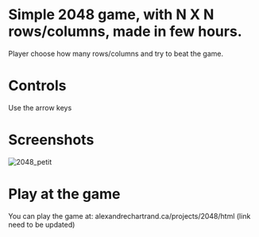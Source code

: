 # Simple 2048 game, with N X N rows/columns, made in few hours.

Player choose how many rows/columns and try to beat the game.

# Controls
Use the arrow keys

# Screenshots

![2048_petit](https://i.imgur.com/UA05Ncl.png)

# Play at the game

You can play the game at: alexandrechartrand.ca/projects/2048/html (link need to be updated)

